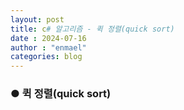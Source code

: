 ```yaml
---
layout: post
title: c# 알고리즘 - 퀵 정렬(quick sort)
date : 2024-07-16
author : "enmael"
categories: blog
---
```

<h3>● 퀵 정렬(quick sort)</h3>

<span style="font-size: 15px;">
 
</span>
